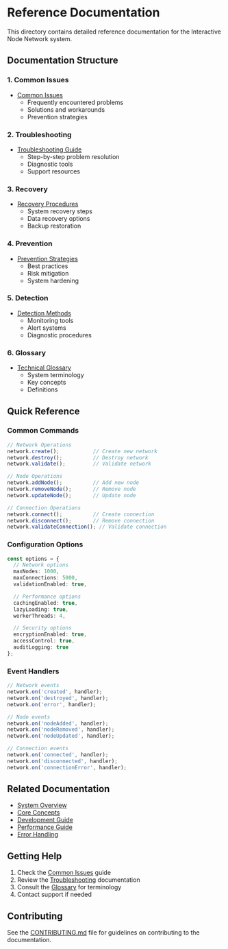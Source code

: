 # Reference Documentation

This directory contains detailed reference documentation for the Interactive Node Network system.

## Documentation Structure

### 1. Common Issues
- [Common Issues](./common-issues.md)
  - Frequently encountered problems
  - Solutions and workarounds
  - Prevention strategies

### 2. Troubleshooting
- [Troubleshooting Guide](./troubleshooting.md)
  - Step-by-step problem resolution
  - Diagnostic tools
  - Support resources

### 3. Recovery
- [Recovery Procedures](./recovery.md)
  - System recovery steps
  - Data recovery options
  - Backup restoration

### 4. Prevention
- [Prevention Strategies](./prevention.md)
  - Best practices
  - Risk mitigation
  - System hardening

### 5. Detection
- [Detection Methods](./detection.md)
  - Monitoring tools
  - Alert systems
  - Diagnostic procedures

### 6. Glossary
- [Technical Glossary](./glossary.md)
  - System terminology
  - Key concepts
  - Definitions

## Quick Reference

### Common Commands

```typescript
// Network Operations
network.create();           // Create new network
network.destroy();          // Destroy network
network.validate();         // Validate network

// Node Operations
network.addNode();          // Add new node
network.removeNode();       // Remove node
network.updateNode();       // Update node

// Connection Operations
network.connect();          // Create connection
network.disconnect();       // Remove connection
network.validateConnection(); // Validate connection
```

### Configuration Options

```typescript
const options = {
  // Network options
  maxNodes: 1000,
  maxConnections: 5000,
  validationEnabled: true,

  // Performance options
  cachingEnabled: true,
  lazyLoading: true,
  workerThreads: 4,

  // Security options
  encryptionEnabled: true,
  accessControl: true,
  auditLogging: true
};
```

### Event Handlers

```typescript
// Network events
network.on('created', handler);
network.on('destroyed', handler);
network.on('error', handler);

// Node events
network.on('nodeAdded', handler);
network.on('nodeRemoved', handler);
network.on('nodeUpdated', handler);

// Connection events
network.on('connected', handler);
network.on('disconnected', handler);
network.on('connectionError', handler);
```

## Related Documentation

- [System Overview](../learning/system-overview.md)
- [Core Concepts](../learning/core-concepts.md)
- [Development Guide](../guides/development-guide.md)
- [Performance Guide](../performance/README.md)
- [Error Handling](../errors/README.md)

## Getting Help

1. Check the [Common Issues](./common-issues.md) guide
2. Review the [Troubleshooting](./troubleshooting.md) documentation
3. Consult the [Glossary](./glossary.md) for terminology
4. Contact support if needed

## Contributing

See the [CONTRIBUTING.md](../../CONTRIBUTING.md) file for guidelines on contributing to the documentation. 